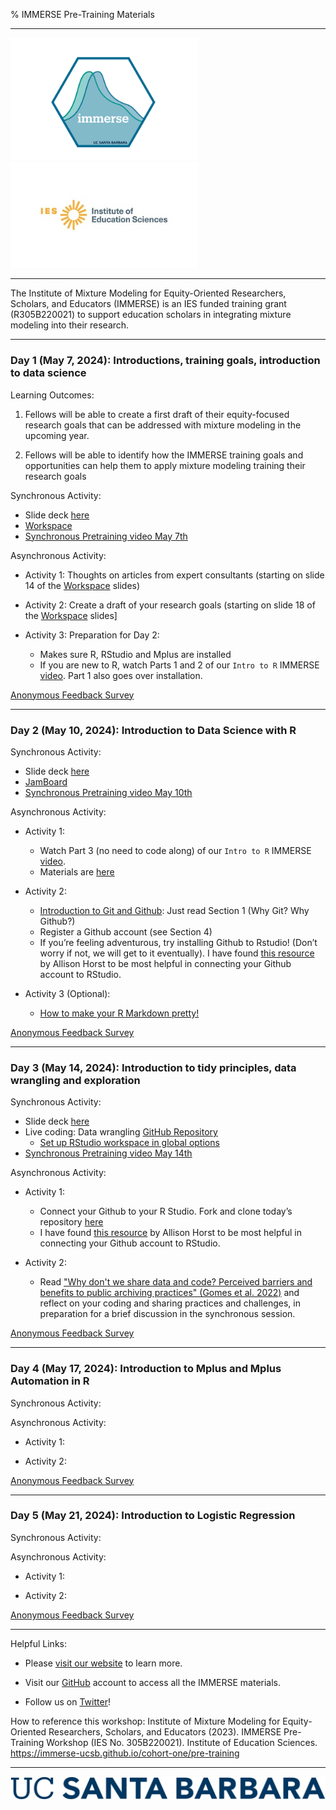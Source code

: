 % IMMERSE Pre-Training Materials


------------------------------------------------------------------------

<p align="center">

<img src="images/immerse_hex_small.png" width="300"/> <img src="images/IESNewLogo.jpg" width="300"/>

</p>

------------------------------------------------------------------------

<p align="center">

The Institute of Mixture Modeling for Equity-Oriented Researchers, Scholars, and Educators (IMMERSE) is an IES funded training grant (R305B220021) to support education scholars in integrating mixture modeling into their research.

</p>

------------------------------------------------------------------------

### Day 1 (May 7, 2024): Introductions, training goals, introduction to data science


Learning Outcomes:

1. Fellows will be able to create a first draft of their equity-focused research goals that can be addressed with mixture modeling in the upcoming year.

2. Fellows will be able to identify how the IMMERSE training goals and opportunities can help them to apply mixture modeling training their research goals


Synchronous Activity:

* Slide deck [here](https://drive.google.com/file/d/1akTEh4_onk83U-BWFSIT9lA1h-DrQjis/view?usp=sharing)
* [Workspace](https://docs.google.com/presentation/d/11x9KBbsMV3aZhANnffh6W_c2DOct7YacHLgfddL1_1E/edit?usp=sharing)
* [Synchronous Pretraining video May 7th](https://drive.google.com/file/d/17mBEtkqRgJ9NC5DBWDNV_GYsn0d9Bo4c/view?usp=sharing)

Asynchronous Activity:

* Activity 1: Thoughts on articles from expert consultants (starting on slide 14 of the [Workspace](https://docs.google.com/presentation/d/11x9KBbsMV3aZhANnffh6W_c2DOct7YacHLgfddL1_1E/edit?usp=sharing) slides)

* Activity 2: Create a draft of your research goals (starting on slide 18 of the [Workspace](https://docs.google.com/presentation/d/11x9KBbsMV3aZhANnffh6W_c2DOct7YacHLgfddL1_1E/edit?usp=sharing) slides]

* Activity 3: Preparation for Day 2:
   *   Makes sure R, RStudio and Mplus are installed
  * If you are new to R, watch Parts 1 and 2 of our `Intro to R` IMMERSE [video](https://www.youtube.com/watch?v=TmbUTuMs-sA&ab_channel=IMMERSETrainingProgram). Part 1 also goes over installation. 


[Anonymous Feedback Survey](https://forms.gle/nZxZ9BfYpmJ7HnYPA)

------------------------------------------------------------------------

### Day 2 (May 10, 2024): Introduction to Data Science with R


Synchronous Activity:

* Slide deck [here](https://docs.google.com/presentation/d/1SWmU1gpE-stN8JOrAkT_7S6QYlWL0PlDHd4j6z9uA24/edit?usp=sharing)
* [JamBoard](https://jamboard.google.com/d/1gS3nslDAlpEDpf6eJEFwO82Zlr6WrBJZfM8XjvVNPCQ/edit?usp=sharing)
* [Synchronous Pretraining video May 10th](https://drive.google.com/file/d/1ft56i90FUwUcUsLWZpWTlqD0bUVvpfI9/view?usp=sharing)


Asynchronous Activity:

* Activity 1: 
  *   Watch Part 3 (no need to code along) of our `Intro to R` IMMERSE [video](https://www.youtube.com/watch?v=TmbUTuMs-sA&ab_channel=IMMERSETrainingProgram). 
  *   Materials are [here](https://github.com/immerse-ucsb/intro_to_rstudio)

* Activity 2: 
  *   [Introduction to Git and Github](https://happygitwithr.com/big-picture): Just read Section 1 (Why Git? Why Github?) 
  *   Register a Github account (see Section 4)
  *   If you’re feeling adventurous, try installing Github to Rstudio! (Don’t worry if not, we will get to it eventually). I have found [this resource](https://docs.google.com/document/d/1zx2upJJqFZe94O3BQSMI56Z76s3haLXC0otKSpcZaJQ/edit?usp=sharing) by Allison Horst to be most helpful in connecting your Github account to RStudio.

* Activity 3 (Optional):
  *   [How to make your R Markdown pretty!](https://www.youtube.com/watch?v=v048ru5v0BE)


[Anonymous Feedback Survey](https://forms.gle/RD6P3H9offKL4WFD7)

------------------------------------------------------------------------

### Day 3 (May 14, 2024): Introduction to tidy principles, data wrangling and exploration

Synchronous Activity:
* Slide deck [here](https://docs.google.com/presentation/d/1GD87zgZpevZMkEp_1l6xmpmjCPGBqayL8l9hFUkpd2U/edit?usp=sharing)
* Live coding: Data wrangling [GitHub Repository](https://github.com/immerse-ucsb/tidy_wrangling_practice)
    *   [Set up RStudio workspace in global options](https://docs.google.com/document/d/1xnIJ8maW_yHn-vYFba6AhULMMLplIGjJQuIM2iqmpDw/edit#heading=h.k5zbnx9cqbgj)
* [Synchronous Pretraining video May 14th]()

Asynchronous Activity:
* Activity 1:
  *   Connect your Github to your R Studio. Fork and clone today’s repository [here](https://github.com/immerse-ucsb/tidy_wrangling_practice)
    *   I have found [this resource](https://docs.google.com/document/d/1zx2upJJqFZe94O3BQSMI56Z76s3haLXC0otKSpcZaJQ/edit?usp=sharing) by Allison Horst to be most helpful in connecting your Github account to RStudio.

* Activity 2: 
  *   Read ["Why don't we share data and code? Perceived barriers and benefits to public archiving practices" (Gomes et al. 2022)](<https://drive.google.com/file/d/1JwVBErmizy4A660cMGUsaJEc5AVr5aUE/view?usp=share_link>) and reflect on your coding and sharing practices and challenges, in preparation for a brief discussion in the synchronous session.

[Anonymous Feedback Survey]()

------------------------------------------------------------------------

### Day 4 (May 17, 2024): Introduction to Mplus and Mplus Automation in R

Synchronous Activity:


Asynchronous Activity:

* Activity 1: 

* Activity 2: 


[Anonymous Feedback Survey]()

------------------------------------------------------------------------

### Day 5 (May 21, 2024): Introduction to Logistic Regression

Synchronous Activity:


Asynchronous Activity:

* Activity 1: 

* Activity 2: 


[Anonymous Feedback Survey]()

------------------------------------------------------------------------

Helpful Links:

-   Please [visit our website](https://immerse.education.ucsb.edu/) to learn more.

-   Visit our [GitHub](https://github.com/immerse-ucsb) account to access all the IMMERSE materials.

-   Follow us on [Twitter](https://twitter.com/IMMERSE_UCSB)!

How to reference this workshop: Institute of Mixture Modeling for Equity-Oriented Researchers, Scholars, and Educators (2023). IMMERSE Pre-Training Workshop (IES No. 305B220021). Institute of Education Sciences. <https://immerse-ucsb.github.io/cohort-one/pre-training>

------------------------------------------------------------------------

![](images/UCSB_Navy_mark.png)
